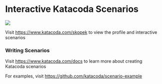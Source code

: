 # Interactive Katacoda Scenarios

[![](http://shields.katacoda.com/katacoda/skopek/count.svg)](https://www.katacoda.com/skopek "Get your profile on Katacoda.com")

Visit https://www.katacoda.com/skopek to view the profile and interactive scenarios

### Writing Scenarios
Visit https://www.katacoda.com/docs to learn more about creating Katacoda scenarios

For examples, visit https://github.com/katacoda/scenario-example
